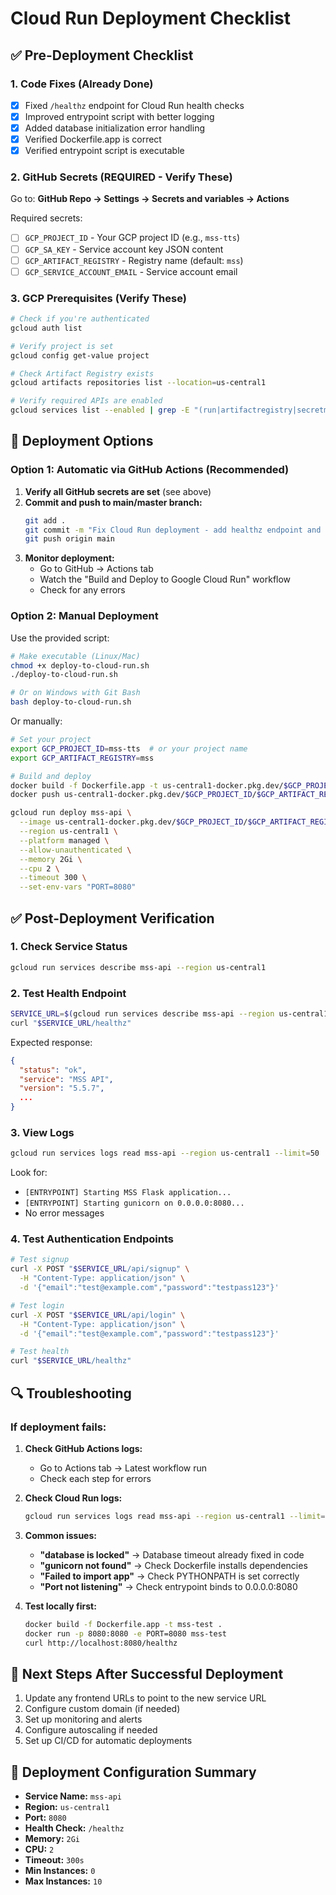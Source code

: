 # Cloud Run Deployment Checklist

## ✅ Pre-Deployment Checklist

### 1. Code Fixes (Already Done)
- [x] Fixed `/healthz` endpoint for Cloud Run health checks
- [x] Improved entrypoint script with better logging
- [x] Added database initialization error handling
- [x] Verified Dockerfile.app is correct
- [x] Verified entrypoint script is executable

### 2. GitHub Secrets (REQUIRED - Verify These)

Go to: **GitHub Repo → Settings → Secrets and variables → Actions**

Required secrets:
- [ ] `GCP_PROJECT_ID` - Your GCP project ID (e.g., `mss-tts`)
- [ ] `GCP_SA_KEY` - Service account key JSON content
- [ ] `GCP_ARTIFACT_REGISTRY` - Registry name (default: `mss`)
- [ ] `GCP_SERVICE_ACCOUNT_EMAIL` - Service account email

### 3. GCP Prerequisites (Verify These)

```bash
# Check if you're authenticated
gcloud auth list

# Verify project is set
gcloud config get-value project

# Check Artifact Registry exists
gcloud artifacts repositories list --location=us-central1

# Verify required APIs are enabled
gcloud services list --enabled | grep -E "(run|artifactregistry|secretmanager|storage)"
```

## 🚀 Deployment Options

### Option 1: Automatic via GitHub Actions (Recommended)

1. **Verify all GitHub secrets are set** (see above)
2. **Commit and push to main/master branch:**
   ```bash
   git add .
   git commit -m "Fix Cloud Run deployment - add healthz endpoint and improve entrypoint"
   git push origin main
   ```
3. **Monitor deployment:**
   - Go to GitHub → Actions tab
   - Watch the "Build and Deploy to Google Cloud Run" workflow
   - Check for any errors

### Option 2: Manual Deployment

Use the provided script:
```bash
# Make executable (Linux/Mac)
chmod +x deploy-to-cloud-run.sh
./deploy-to-cloud-run.sh

# Or on Windows with Git Bash
bash deploy-to-cloud-run.sh
```

Or manually:
```bash
# Set your project
export GCP_PROJECT_ID=mss-tts  # or your project name
export GCP_ARTIFACT_REGISTRY=mss

# Build and deploy
docker build -f Dockerfile.app -t us-central1-docker.pkg.dev/$GCP_PROJECT_ID/$GCP_ARTIFACT_REGISTRY/mss-api:latest .
docker push us-central1-docker.pkg.dev/$GCP_PROJECT_ID/$GCP_ARTIFACT_REGISTRY/mss-api:latest

gcloud run deploy mss-api \
  --image us-central1-docker.pkg.dev/$GCP_PROJECT_ID/$GCP_ARTIFACT_REGISTRY/mss-api:latest \
  --region us-central1 \
  --platform managed \
  --allow-unauthenticated \
  --memory 2Gi \
  --cpu 2 \
  --timeout 300 \
  --set-env-vars "PORT=8080"
```

## ✅ Post-Deployment Verification

### 1. Check Service Status
```bash
gcloud run services describe mss-api --region us-central1
```

### 2. Test Health Endpoint
```bash
SERVICE_URL=$(gcloud run services describe mss-api --region us-central1 --format 'value(status.url)')
curl "$SERVICE_URL/healthz"
```

Expected response:
```json
{
  "status": "ok",
  "service": "MSS API",
  "version": "5.5.7",
  ...
}
```

### 3. View Logs
```bash
gcloud run services logs read mss-api --region us-central1 --limit=50
```

Look for:
- `[ENTRYPOINT] Starting MSS Flask application...`
- `[ENTRYPOINT] Starting gunicorn on 0.0.0.0:8080...`
- No error messages

### 4. Test Authentication Endpoints
```bash
# Test signup
curl -X POST "$SERVICE_URL/api/signup" \
  -H "Content-Type: application/json" \
  -d '{"email":"test@example.com","password":"testpass123"}'

# Test login
curl -X POST "$SERVICE_URL/api/login" \
  -H "Content-Type: application/json" \
  -d '{"email":"test@example.com","password":"testpass123"}'

# Test health
curl "$SERVICE_URL/healthz"
```

## 🔍 Troubleshooting

### If deployment fails:

1. **Check GitHub Actions logs:**
   - Go to Actions tab → Latest workflow run
   - Check each step for errors

2. **Check Cloud Run logs:**
   ```bash
   gcloud run services logs read mss-api --region us-central1 --limit=100
   ```

3. **Common issues:**
   - **"database is locked"** → Database timeout already fixed in code
   - **"gunicorn not found"** → Check Dockerfile installs dependencies
   - **"Failed to import app"** → Check PYTHONPATH is set correctly
   - **"Port not listening"** → Check entrypoint binds to 0.0.0.0:8080

4. **Test locally first:**
   ```bash
   docker build -f Dockerfile.app -t mss-test .
   docker run -p 8080:8080 -e PORT=8080 mss-test
   curl http://localhost:8080/healthz
   ```

## 📝 Next Steps After Successful Deployment

1. Update any frontend URLs to point to the new service URL
2. Configure custom domain (if needed)
3. Set up monitoring and alerts
4. Configure autoscaling if needed
5. Set up CI/CD for automatic deployments

## 🎯 Deployment Configuration Summary

- **Service Name:** `mss-api`
- **Region:** `us-central1`
- **Port:** `8080`
- **Health Check:** `/healthz`
- **Memory:** `2Gi`
- **CPU:** `2`
- **Timeout:** `300s`
- **Min Instances:** `0`
- **Max Instances:** `10`



